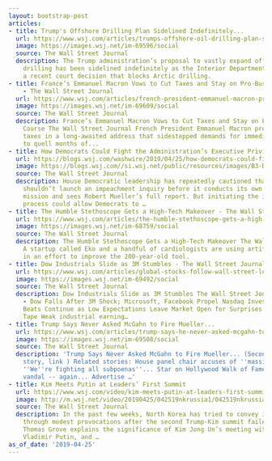 ```yaml
---
layout: bootstrap-post
articles:
- title: Trump's Offshore Drilling Plan Sidelined Indefinitely...
  url: https://www.wsj.com/articles/trumps-offshore-oil-drilling-plan-sidelined-indefinitely-11556208950
  image: https://images.wsj.net/im-69596/social
  source: The Wall Street Journal
  description: The Trump administration’s proposal to vastly expand offshore oil-and-gas
    drilling has been sidelined indefinitely as the Interior Department grapples with
    a recent court decision that blocks Arctic drilling.
- title: France’s Emmanuel Macron Vows to Cut Taxes and Stay on Pro-Business Course
    - The Wall Street Journal
  url: https://www.wsj.com/articles/french-president-emmanuel-macron-promises-to-cut-taxes-11556213290
  image: https://images.wsj.net/im-69609/social
  source: The Wall Street Journal
  description: France’s Emmanuel Macron Vows to Cut Taxes and Stay on Pro-Business
    Course The Wall Street Journal French President Emmanuel Macron promised to cut
    taxes in a long-awaited address that sidestepped demands for immediate measures
    to quell months of...
- title: How Democrats Could Fight the Administration’s Executive Privilege Claims
  url: https://blogs.wsj.com/washwire/2019/04/25/how-democrats-could-fight-the-administrations-executive-privilege-claims/
  image: https://blogs.wsj.com//si.wsj.net/public/resources/images/B3-DQ553_Pelosi_P_20190408090225.jpg
  source: The Wall Street Journal
  description: House Democratic leadership has repeatedly cautioned that the party
    shouldn’t launch an impeachment inquiry before it conducts its own fact-finding
    mission and sees Robert Mueller’s full report. But initiating the impeachment
    process could allow Democrats to …
- title: The Humble Stethoscope Gets a High-Tech Makeover - The Wall Street Journal
  url: https://www.wsj.com/articles/the-humble-stethoscope-gets-a-high-tech-makeover-11556204510
  image: https://images.wsj.net/im-68759/social
  source: The Wall Street Journal
  description: The Humble Stethoscope Gets a High-Tech Makeover The Wall Street Journal
    A startup called Eko and a handful of cardiologists are using artificial intelligence
    in an effort to improve the 200-year-old tool.
- title: Dow Industrials Slide as 3M Stumbles - The Wall Street Journal
  url: https://www.wsj.com/articles/global-stocks-follow-wall-street-lower-11556179617
  image: https://images.wsj.net/im-69492/social
  source: The Wall Street Journal
  description: Dow Industrials Slide as 3M Stumbles The Wall Street Journal Stocks
    - Dow Falls After 3M Shock; Microsoft, Facebook Propel Nasdaq Investing.com Earnings
    Beats Continue as Low Expectations Leave Market Open for Surprises The Ticker
    Tape Weak industrial earning…
- title: Trump Says Never Asked McGahn to Fire Mueller...
  url: https://www.wsj.com/articles/trump-says-he-never-asked-mcgahn-to-fire-mueller-11556196379
  image: https://images.wsj.net/im-69508/social
  source: The Wall Street Journal
  description: 'Trump Says Never Asked McGahn to Fire Mueller... (Second column, 7th
    story, link ) Related stories: House panel chair accuses of ''massive'' obstruction...
    ''We''re fighting all subpoenas''... Star on Hollywood Walk of Fame defaced by
    vandal -- again... Advertise …'
- title: Kim Meets Putin at Leaders’ First Summit
  url: https://www.wsj.com/video/kim-meets-putin-at-leaders-first-summit/23945160-A779-49F3-A409-42F9CF5D1F7E.html
  image: http://m.wsj.net/video/20190425/042519nkrussia1/042519nkrussia1_1280x720.jpg
  source: The Wall Street Journal
  description: In the past few weeks, North Korea has tried to convey its frustrations
    through modest provocations after the second Trump-Kim summit failed. The WSJ’s
    Thomas Grove explains the significance of Kim Jong Un’s meeting with Russian President
    Vladimir Putin, and …
as_of_date: '2019-04-25'
---
```



